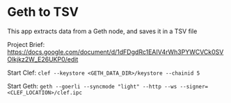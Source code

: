 # Geth to TSV

This app extracts data from a Geth node, and saves it in a TSV file

Project Brief: https://docs.google.com/document/d/1dFDgdRc1EAIV4rWh3PYWCVCk0SVOlkjkz2W_E26UKP0/edit

Start Clef: `clef --keystore <GETH_DATA_DIR>/keystore --chainid 5`

Start Geth: `geth --goerli --syncmode "light" --http --ws --signer=<CLEF_LOCATION>/clef.ipc`
